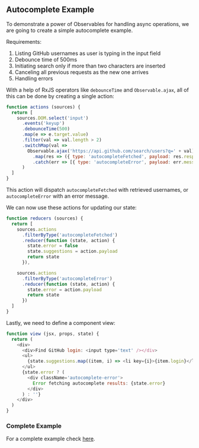## Autocomplete Example
To demonstrate a power of Observables for handling async operations, 
we are going to create a simple autocomplete example.

Requirements:
1. Listing GitHub usernames as user is typing in the input field
1. Debounce time of 500ms
1. Initiating search only if more than two characters are inserted
1. Canceling all previous requests as the new one arrives
1. Handling errors

With a help of RxJS operators like `debounceTime` and `Observable.ajax`, 
all of this can be done by creating a single action:

```javascript
function actions (sources) {
  return [
    sources.DOM.select('input')
      .events('keyup')
      .debounceTime(500)
      .map(e => e.target.value)
      .filter(val => val.length > 2)
      .switchMap(val =>
        Observable.ajax('https://api.github.com/search/users?q=' + val)
          .map(res => ({ type: 'autocompleteFetched', payload: res.response.items.slice(0, 10) }))
          .catch(err => [{ type: 'autocompleteError', payload: err.message }])
      )
  ]
}
```
This action will dispatch `autocompleteFetched` with retrieved usernames, or `autocompleteError` with an error message. 

We can now use these actions for updating our state: 

```javascript
function reducers (sources) {
  return [
    sources.actions
      .filterByType('autocompleteFetched')
      .reducer(function (state, action) {
        state.error = false
        state.suggestions = action.payload
        return state
      }),

    sources.actions
      .filterByType('autocompleteError')
      .reducer(function (state, action) {
        state.error = action.payload
        return state
      })
  ]
}
```

Lastly, we need to define a component view:

```javascript
function view (jsx, props, state) {
  return (
    <div>
      <div>Find GitHub login: <input type='text' /></div>
      <ul>
        {state.suggestions.map((item, i) => <li key={i}>{item.login}</li>)}
      </ul>
      {state.error ? (
        <div className='autocomplete-error'>
          Error fetching autocomplete results: {state.error}
        </div>
      ) : ''}
    </div>
  )
}
```

### Complete Example
For a complete example check [here](https://github.com/recyclejs/recycle/tree/master/examples/Autocomplete).